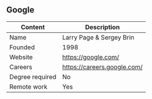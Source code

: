 ## Google

| Content         | Description                 |
| --------------- | --------------------------- |
| Name            | Larry Page & Sergey Brin    |
| Founded         | 1998                        |
| Website         | https://google.com/         |
| Careers         | https://careers.google.com/ |
| Degree required | No                          |
| Remote work     | Yes                         |
